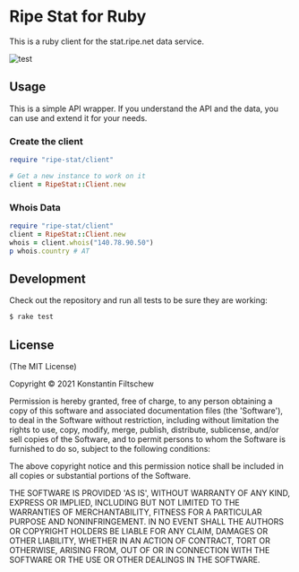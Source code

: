 # Ripe Stat for Ruby

This is a ruby client for the stat.ripe.net data service.

![test](https://github.com/fa11enangel/ripe-stat-rb/actions/workflows/test.yml/badge.svg)

## Usage

This is a simple API wrapper. If you understand the API and the data, you can
use and extend it for your needs.


### Create the client

```ruby
require "ripe-stat/client"

# Get a new instance to work on it
client = RipeStat::Client.new
```

### Whois Data

```ruby
require "ripe-stat/client"
client = RipeStat::Client.new
whois = client.whois("140.78.90.50")
p whois.country # AT
```

## Development

Check out the repository and run all tests to be sure they are working:

```sh
$ rake test
```

## License

(The MIT License)

Copyright © 2021 Konstantin Filtschew

Permission is hereby granted, free of charge, to any person obtaining a copy of
this software and associated documentation files (the 'Software'), to deal in
the Software without restriction, including without limitation the rights to
use, copy, modify, merge, publish, distribute, sublicense, and/or sell copies of
the Software, and to permit persons to whom the Software is furnished to do so,
subject to the following conditions:

The above copyright notice and this permission notice shall be included in all
copies or substantial portions of the Software.

THE SOFTWARE IS PROVIDED 'AS IS', WITHOUT WARRANTY OF ANY KIND, EXPRESS OR
IMPLIED, INCLUDING BUT NOT LIMITED TO THE WARRANTIES OF MERCHANTABILITY, FITNESS
FOR A PARTICULAR PURPOSE AND NONINFRINGEMENT. IN NO EVENT SHALL THE AUTHORS OR
COPYRIGHT HOLDERS BE LIABLE FOR ANY CLAIM, DAMAGES OR OTHER LIABILITY, WHETHER
IN AN ACTION OF CONTRACT, TORT OR OTHERWISE, ARISING FROM, OUT OF OR IN
CONNECTION WITH THE SOFTWARE OR THE USE OR OTHER DEALINGS IN THE SOFTWARE.
